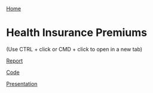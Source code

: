 [Home](https://llmechling.github.io/lara_mechling.github.io/)

# Health Insurance Premiums

(Use CTRL + click or CMD + click to open in a new tab)

[Report](https://llmechling.github.io/lara_mechling.github.io/health_insurance_report.pdf)

[Code](https://llmechling.github.io/lara_mechling.github.io/dsc_101_basketball_sales.pdf)

[Presentation](https://llmechling.github.io/lara_mechling.github.io/health_insurance_presentation.pdf)
